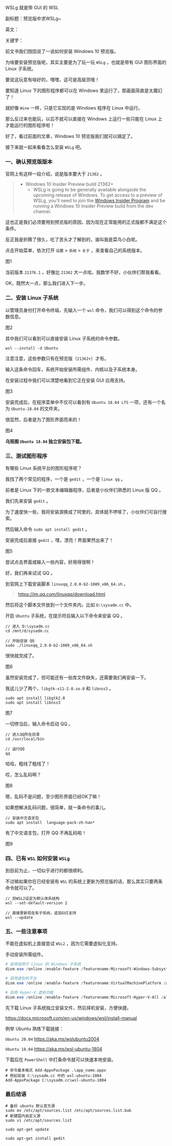 WSLg 就是带 GUI 的 WSL

副标题：预览版中求WSLg~

英文：

关键字：



前文书我们囫囵说了一说如何安装 Windows 10 预览版。

为啥要安装预览版呢，其实主要是为了玩一玩 `WSLg` ，也就是带有 GUI 图形界面的 Linux 子系统。

要说这玩意有啥好的，嘿嘿，这可是高级货哦！

要知道 Linux 下的图形程序都可以在 Windows 里运行了，那画面简直是太魔幻了！

就好像 `Wine` 一样，只是它实现的是 Windows 程序在 Linux 中运行。

那么反过来也能玩，以后不就可以直接在 Windows 上运行一些只能在 Linux 上才能运行的图形程序啦！



好了，看过前面的文章，Windows 10 预览版我们就可以搞定了。

接下来就一起来看看怎么安装 `WSLg` 吧。



### 一、确认预览版版本

官网上有这样一段介绍，说是版本要大于 `21362` 。

> * Windows 10 Insider Preview build 21362+
>   * WSLg is going to be generally available alongside the upcoming  release of Windows. To get access to a preview of WSLg, you'll need to  join the [Windows Insider Program](https://insider.windows.com/en-us/) and be running a Windows 10 Insider Preview build from the dev channel.



这也正是我们必须要用到预览版的原因，因为现在正常能用的正式版都不满足这个条件。

反正我是折腾了很久，吃了苦头才了解到的，谁叫我是菜鸟小白呢。

点击开始菜单，依次打开 `设置` > `系统` > `关于` ，来查看自己的系统版本。

图1



当前版本 `21376.1` ，好像比 `21362` 大一点哈，我数学不好，小伙伴们帮我看看。

OK，既然大一点，那么我们进入下一步。



### 二、安装 Linux 子系统

以管理员身份打开命令终端，先输入一个 `wsl` 命令，我们可以得到这个命令的参数信息。

图2



其中我们可以看到可以直接安装 Linux 子系统的命令参数。

```
wsl --install -d Ubuntu
```

注意注意，这些参数只有在预览版（`21362+`）才有。



输入这条命令回车，系统开始安装所需组件、内核以及子系统本身。

在安装过程中我们可以清楚地看到它正在安装 GUI 应用支持。

图3



安装完成后，在程序菜单中不仅可以看到有 `Ubuntu 18.04 LTS` 一项，还有一个名为 `Ubuntu-18.04` 的文件夹。

很显然，后者是为了图形界面而来的！

图4



**乌班图 `Ubuntu 18.04` 独立安装包下载。**



### 三、测试图形程序

有哪些 Linux 系统平台的图形程序呢？

我找了两个常见的程序，一个是 `gedit` ，一个是 `linux qq` 。

前者是 Linux 下的一款文本编辑器程序，后者是小伙伴们熟悉的 Linux 版 QQ 。



我们先来安装 `gedit` 。

为了速度快一些，我将安装源换成了阿里的，具体就不啰嗦了，小伙伴们可自行搜索。

然后输入命令 `sudo apt install gedit` 。

安装完成后直接 `gedit` ，嘿，漂亮！界面果然出来了！

图5



尝试点击界面或输入一些内容，好用得很啊！

好，我们再来试试 QQ 。

到官网上下载安装脚本 `linuxqq_2.0.0-b2-1089_x86_64.sh` 。

> https://im.qq.com/linuxqq/download.html



然后将这个脚本文件放到一个文件夹内，比如 `D:\sysadm.cc` 中。

开启 `Ubuntu` 子系统，在提示符后输入以下命令来安装 QQ 。

```
// 进入 D:\sysadm.cc
cd /mnt/d/sysadm.cc

// 开始安装 QQ
sudo ./linuxqq_2.0.0-b2-1089_x86_64.sh
```

很快就完成了。

图6



虽然安装完成了，但可能还有一些库文件缺失，还需要我们再安装一下。

我这儿少了两个，`libgtk-x11-2.0.so.0` 和 `libnss3` 。

```
sudo apt install libgtk2.0
sudo apt install libnss3
```

图7



一切停当后，输入命令启动 QQ 。

```
// 进入QQ所在目录
cd /usr/local/bin

// 运行QQ
qq
```

哈哈，粗线了粗线了！

哎，怎么乱码啊？

图8



嗯，乱码不是问题，至少图形界面已经OK了嘛！

如果想解决乱码问题，很简单，就一条命令的事儿。

```
// 安装中文语言包
sudo apt install  language-pack-zh-han*
```

有了中文语言包，打开 QQ 不再乱码啦！

图9



### 四、已有 `WSL` 如何安装 `WSLg`

到目前为止，一切似乎进行的都很顺利。

不过嘛如果你在已经安装有 `WSL` 的系统上更新为预览版的话，那么其实只要两条命令就可以了。

```
// 将WSL2设定为默认体系结构
wsl --set-default-version 2

// 直接更新现在有子系统，追加GUI支持
wsl --update
```





### 五、一些注意事项

不能在虚拟机上直接尝试 `WSL2` ，因为它需要虚拟化支持。



手动安装所需组件。

```powershell
# 启用适用于 Linux 的 Windows 子系统
dism.exe /online /enable-feature /featurename:Microsoft-Windows-Subsystem-Linux /all /norestart

# 启用虚拟机平台
dism.exe /online /enable-feature /featurename:VirtualMachinePlatform /all /norestart

# 启用 Hyper-V 虚拟功能
dism.exe /online /enable-feature /featurename:Microsoft-Hyper-V-All /all /norestart
```



先下载 Linux 子系统独立安装文件，然后择机安装，方便快捷。

https://docs.microsoft.com/en-us/windows/wsl/install-manual

例举 Ubuntu 熟练下载链接：

`Ubuntu 20.04` https://aka.ms/wslubuntu2004

`Ubuntu 18.04` https://aka.ms/wsl-ubuntu-1804

下载后在 `PowerShell` 中打条命令就可以快速本地安装。

```
# 命令基本格式 Add-AppxPackage .\app_name.appx
# 例如安装 C:\sysadm.cc 中的 wsl-ubuntu-1804
Add-AppxPackage C:\sysadm.cc\wsl-ubuntu-1804
```





### 最后结语





















```shell
# 备份 ubuntu 默认官方源
sudo mv /etc/apt/sources.list /etc/apt/sources.list.bak
# 新建国内自定义源
sudo vi /etc/apt/sources.list
```



```shell
sudo apt-get update
```



```
sudo apt-get install gedit
```



